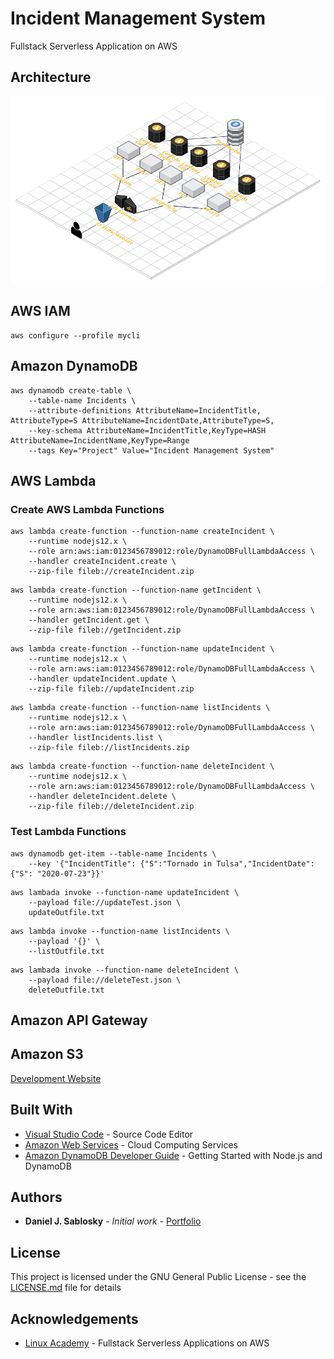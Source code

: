 # Incident Management System

Fullstack Serverless Application on AWS

## Architecture

![](Image.png)

## AWS IAM

```
aws configure --profile mycli
```

## Amazon DynamoDB

```
aws dynamodb create-table \
    --table-name Incidents \
    --attribute-definitions AttributeName=IncidentTitle, AttributeType=S AttributeName=IncidentDate,AttributeType=S,
    --key-schema AttributeName=IncidentTitle,KeyType=HASH AttributeName=IncidentName,KeyType=Range
    --tags Key="Project" Value="Incident Management System"
```

## AWS Lambda

### Create AWS Lambda Functions

```
aws lambda create-function --function-name createIncident \
    --runtime nodejs12.x \
    --role arn:aws:iam:0123456789012:role/DynamoDBFullLambdaAccess \
    --handler createIncident.create \
    --zip-file fileb://createIncident.zip
```

```
aws lambda create-function --function-name getIncident \
    --runtime nodejs12.x \
    --role arn:aws:iam:0123456789012:role/DynamoDBFullLambdaAccess \
    --handler getIncident.get \
    --zip-file fileb://getIncident.zip
```

```
aws lambda create-function --function-name updateIncident \
    --runtime nodejs12.x \
    --role arn:aws:iam:0123456789012:role/DynamoDBFullLambdaAccess \
    --handler updateIncident.update \
    --zip-file fileb://updateIncident.zip
```

```
aws lambda create-function --function-name listIncidents \
    --runtime nodejs12.x \
    --role arn:aws:iam:0123456789012:role/DynamoDBFullLambdaAccess \
    --handler listIncidents.list \
    --zip-file fileb://listIncidents.zip
```

```
aws lambda create-function --function-name deleteIncident \
    --runtime nodejs12.x \
    --role arn:aws:iam:0123456789012:role/DynamoDBFullLambdaAccess \
    --handler deleteIncident.delete \
    --zip-file fileb://deleteIncident.zip
```

### Test Lambda Functions

```
aws dynamodb get-item --table-name Incidents \
    --key '{"IncidentTitle": {"S":"Tornado in Tulsa","IncidentDate":{"S": "2020-07-23"}}'
```

```
aws lambada invoke --function-name updateIncident \
    --payload file://updateTest.json \
    updateOutfile.txt
```

```
aws lambda invoke --function-name listIncidents \
    --payload '{}' \
    --listOutfile.txt
```

```
aws lambada invoke --function-name deleteIncident \
    --payload file://deleteTest.json \
    deleteOutfile.txt
```

## Amazon API Gateway

## Amazon S3
[Development Website](http://djs-incident-management-system.s3-website-us-east-1.amazonaws.com)

## Built With

* [Visual Studio Code](https://code.visualstudio.com) - Source Code Editor
* [Amazon Web Services](https://aws.amazon.com) - Cloud Computing Services
* [Amazon DynamoDB Developer Guide](https://docs.aws.amazon.com/amazondynamodb/latest/developerguide/GettingStarted.NodeJs.html) - Getting Started with Node.js and DynamoDB

## Authors

* **Daniel J. Sablosky** - *Initial work* - [Portfolio](https://portfolio.djsablosky.info)

## License

This project is licensed under the GNU General Public License - see the [LICENSE.md](LICENSE.md) file for details

## Acknowledgements

* [Linux Academy](https://linuxacademy.com) - Fullstack Serverless Applications on AWS